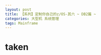 ```yaml
---
layout: post
title: 【系列】定制你自己的z/OS-其六 ~ DB2篇 ~
categories: 大型机 系统管理
tags: Mainframe
---
```


# taken